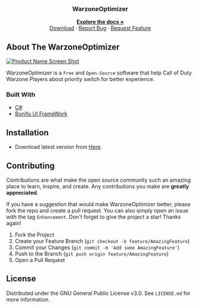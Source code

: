 <h3 align="center">WarzoneOptimizer</h3>
 
  <p align="center">
    <a href="https://github.com/amirhoseindavat/WarzoneOptimizer#readme"><strong>Explore the docs »</strong></a>
    <br />
    <a href="https://github.com/amirhoseindavat/WarzoneOptimizer/edit/main/README.md#installation">Download</a>
    ·
    <a href="https://github.com/amirhoseindavat/WarzoneOptimizer/issues">Report Bug</a>
    ·
    <a href="https://github.com/amirhoseindavat/WarzoneOptimizer/issues">Request Feature</a>
  </p>
</div>

## About The WarzoneOptimizer

[![Product Name Screen Shot][product-screenshot]](https://CodeMage.ir)

WarzoneOptimizer is a `Free` and `Open-Source` software that help Call of Duty Warzone Players about priority switch for better experience.

<!--<p align="right">(<a href="#top">back to top</a>)</p>-->

### Built With

* [C#](https://docs.microsoft.com/en-us/dotnet/csharp)
* [Bunifu UI FrameWork](https://bunifuframework.com/)

<!--### Prerequisites-->
## Installation

* Download latest version from [Here](https://cdn.codemage.ir/Projects/WarzoneOptimiezer/Latest). 

<!-- ROADMAP 
## Roadmap

[ ] Feature 1

See the [open issues](https://github.com/amirhoseindavat/WarzoneOptimizer/issues) for a full list of proposed features (and known issues).-->

## Contributing

Contributions are what make the open source community such an amazing place to learn, inspire, and create. Any contributions you make are **greatly appreciated**.

If you have a suggestion that would make WarzoneOptimizer better, please fork the repo and create a pull request. You can also simply open an issue with the tag `Enhancement`.
Don't forget to give the project a star! Thanks again!

1. Fork the Project
2. Create your Feature Branch (`git checkout -b feature/AmazingFeature`)
3. Commit your Changes (`git commit -m 'Add some AmazingFeature'`)
4. Push to the Branch (`git push origin feature/AmazingFeature`)
5. Open a Pull Request

## License

Distributed under the GNU General Public License v3.0. See `LICENSE.md` for more information.


<!-- MARKDOWN LINKS & IMAGES -->

[product-screenshot]: https://cdn.codemage.ir/Projects/WarzoneOptimizer/ScreenShots/1.png
